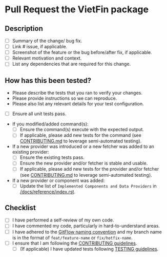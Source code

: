 # Pull Request the VietFin package

## Description

- [ ] Summary of the change/ bug fix.
- [ ] Link # issue, if applicable.
- [ ] Screenshot of the feature or the bug before/after fix, if applicable.
- [ ] Relevant motivation and context.
- [ ] List any dependencies that are required for this change.

## How has this been tested?

- Please describe the tests that you ran to verify your changes.
- Please provide instructions so we can reproduce.
- Please also list any relevant details for your test configuration.

- [ ] Ensure all unit tests pass.
- If you modified/added command(s):
  - [ ] Ensure the command(s) execute with the expected output.
  - [ ] If applicable, please add new tests for the command (see [CONTRIBUTING.md](/CONTRIBUTING.md) to leverage semi-automated testing).
- If a new provider was introduced or a new fetcher was added to an existing provider:
  - [ ] Ensure the existing tests pass.
  - [ ] Ensure the new provider and/or fetcher is stable and usable.
  - [ ] If applicable, please add new tests for the provider and/or fetcher (see [CONTRIBUTING.md](/CONTRIBUTING.md) to leverage semi-automated testing).
- If a new provider or component was added:
  - [ ] Update the list of `Implemented Components and Data Providers` in [/docs/reference/index.rst](/docs/reference/index.rst).

## Checklist

- [ ] I have performed a self-review of my own code.
- [ ] I have commented my code, particularly in hard-to-understand areas.
- [ ] I have adhered to the [GitFlow naming convention](https://leanpub.com/git-flow/read) and my branch name is in the format of `feat/feature-name` or `fix/hotfix-name`.
- [ ] I ensure that I am following the [CONTRIBUTING guidelines](/CONTRIBUTING.md).
  - [ ] (If applicable) I have updated tests following [TESTING guidelines](/tests/README.md).
